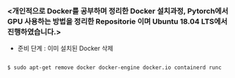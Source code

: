 ### <개인적으로 Docker를 공부하며 정리한 Docker 설치과정, Pytorch에서 GPU 사용하는 방법을 정리한 Repositorie 이며 Ubuntu 18.04 LTS에서 진행하였습니다.>

* 준비 단계 : 이미 설치된 Docker 삭제
<pre>
<code>
$ sudo apt-get remove docker docker-engine docker.io containerd runc
</code>
</pre>

